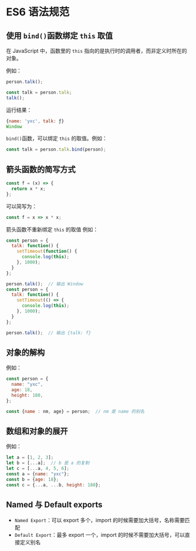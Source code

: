 # ES6 语法规范

## 使用 `bind()`函数绑定 `this` 取值
在 JavaScript 中，函数里的 `this` 指向的是执行时的调用者，而非定义时所在的对象。

例如：

```javascript
person.talk();

const talk = person.talk;
talk();
```

运行结果：

```javascript
{name: 'yxc', talk: ƒ}
Window
```
`bind()`函数，可以绑定 `this` 的取值。例如：

```javascript
const talk = person.talk.bind(person);
```

## 箭头函数的简写方式

```javascript
const f = (x) => {
  return x * x;
};
```

可以简写为：

```javascript
const f = x => x * x;
```

箭头函数不重新绑定 `this` 的取值
例如：

```javascript
const person = {
  talk: function() {
    setTimeout(function() {
      console.log(this);
    }, 1000);
  }
};

person.talk();  // 输出 Window
const person = {
  talk: function() {
    setTimeout(() => {
      console.log(this);
    }, 1000);
  }
};

person.talk();  // 输出 {talk: f}
```
## 对象的解构
例如：

```javascript
const person = {
  name: "yxc",
  age: 18,
  height: 180,
};

const {name : nm, age} = person;  // nm 是 name 的别名
```

## 数组和对象的展开
例如：

```javascript
let a = [1, 2, 3];
let b = [...a];  // b 是 a 的复制
let c = [...a, 4, 5, 6];
const a = {name: "yxc"};
const b = {age: 18};
const c = {...a, ...b, height: 180};
```
## Named 与 Default exports
- `Named Export`：可以 export 多个，import 的时候需要加大括号，名称需要匹配
- `Default Export`：最多 export 一个，import 的时候不需要加大括号，可以直接定义别名

